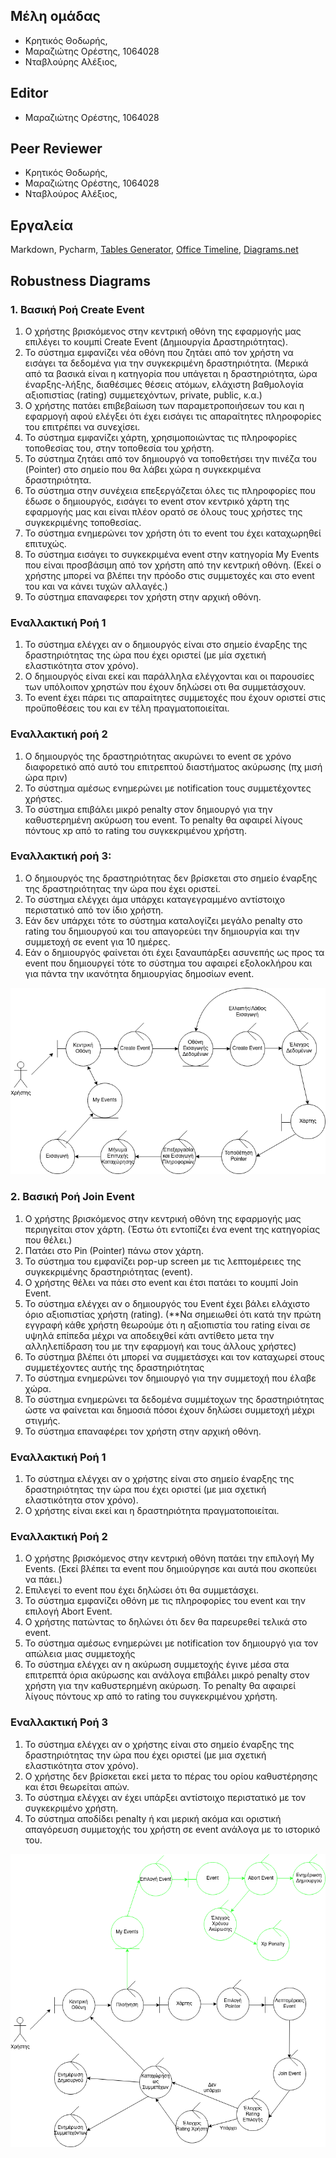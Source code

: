## Μέλη ομάδας
+ Κρητικός Θοδωρής,
+ Μαραζιώτης Ορέστης, 1064028
+ Νταβλούρης Αλέξιος, 

## Editor
+ Μαραζιώτης Ορέστης, 1064028

## Peer Reviewer
+ Κρητικός Θοδωρής,
+ Μαραζιώτης Ορέστης, 1064028
+ Νταβλούρος Αλέξιος, 
 
## Εργαλεία
Markdown, Pycharm, [Tables Generator](https://www.tablesgenerator.com/markdown_tables),
[Office Timeline](https://https://www.officetimeline.com/),
[Diagrams.net](https://app.diagrams.net/)


## Robustness Diagrams

### 1. Βασική Ροή Create Event
1. Ο χρήστης βρισκόμενος στην κεντρική οθόνη της εφαρμογής μας επιλέγει 
το κουμπί Create Event (Δημιουργία Δραστηριότητας).
2. Το σύστημα εμφανίζει νέα οθόνη που ζητάει από τον χρήστη να εισάγει τα δεδομένα 
για την συγκεκριμένη δραστηριότητα. (Μερικά από τα βασικά είναι η κατηγορία που 
υπάγεται η δραστηριότητα, ώρα έναρξης-λήξης, διαθέσιμες θέσεις ατόμων, ελάχιστη 
βαθμολογία αξιοπιστίας (rating) συμμετεχόντων, private, public, κ.α.)
3. Ο χρήστης πατάει επιβεβαίωση των παραμετροποιήσεων του και η εφαρμογή αφού ελέγξει ότι 
έχει εισάγει τις απαραίτητες πληροφορίες του επιτρέπει να συνεχίσει.
4. Το σύστημα εμφανίζει χάρτη, χρησιμοποιώντας τις πληροφορίες τοποθεσίας του, 
στην τοποθεσία του χρήστη.
5. Το σύστημα ζητάει από τον δημιουργό να τοποθετήσει την πινέζα του (Pointer) 
στο σημείο που θα λάβει χώρα η συγκεκριμένα δραστηριότητα.
6. Το σύστημα στην συνέχεια επεξεργάζεται όλες τις πληροφορίες που έδωσε ο δημιουργός, 
εισάγει το event στον κεντρικό χάρτη της εφαρμογής μας και είναι πλέον ορατό σε όλους 
τους χρήστες της συγκεκριμένης τοποθεσίας.
7. Το σύστημα ενημερώνει τον χρήστη ότι το event του έχει καταχωρηθεί επιτυχώς.
8. Το σύστημα εισάγει το συγκεκριμένα event στην κατηγορία My Events που είναι προσβάσιμη
από τον χρήστη από την κεντρική οθόνη. (Εκεί ο χρήστης μπορεί να βλέπει την πρόοδο
στις συμμετοχές και στο event του και να κάνει τυχών αλλαγές.)
9. Το σύστημα επαναφερει τον χρήστη στην αρχική οθόνη.

### Εναλλακτική Ροή 1 
1. Το σύστημα ελέγχει αν ο δημιουργός είναι στο σημείο έναρξης της δραστηριότητας
της ώρα που έχει οριστεί (με μία σχετική ελαστικότητα στον χρόνο).
2. Ο δημιουργός είναι εκεί και παράλληλα ελέγχονται και οι παρουσίες των υπόλοιπον
χρηστών που έχουν δηλώσει οτι θα συμμετάσχουν.
3. Το event έχει πάρει τις απαραίτητες συμμετοχές που έχουν οριστεί στις προϋποθέσεις του
και εν τέλη πραγματοποιείται.

### Εναλλακτική ροή 2
1. Ο δημιουργός της δραστηριότητας ακυρώνει το event σε χρόνο διαφορετικό από αυτό του 
επιτρεπτού διαστήματος ακύρωσης (πχ μισή ώρα πριν)
2. Το σύστημα αμέσως ενημερώνει με notification τους συμμετέχοντες χρήστες.
3. Το σύστημα επιβάλει μικρό penalty στον δημιουργό για την καθυστερημένη ακύρωση του 
event. Το penalty θα αφαιρεί λίγους πόντους xp από το rating του συγκεκριμένου χρήστη.

### Εναλλακτική ροή 3:
1. Ο δημιουργός της δραστηριότητας δεν βρίσκεται στο σημείο έναρξης της δραστηριότητας 
την ώρα που έχει οριστεί.
2. Το σύστημα ελέγχει άμα υπάρχει καταγεγραμμένο αντίστοιχο περιστατικό από τον ίδιο χρήστη.
3. Εάν δεν υπάρχει τότε το σύστημα καταλογίζει μεγάλο penalty στο rating του δημιουργού και
του απαγορεύει την δημιουργία και την συμμετοχή σε event για 10 ημέρες.
4. Εάν ο δημιουργός φαίνεται ότι έχει ξαναυπάρξει ασυνεπής ως προς τα event που δημιουργεί 
τότε το σύστημα του αφαιρεί εξολοκλήρου και για πάντα την ικανότητα δημιουργίας δημοσίων event.

![](/images/robust_1.png)

### 2. Βασική Ροή Join Event
1. Ο χρήστης βρισκόμενος στην κεντρική οθόνη της εφαρμογής μας περιηγείται στον χάρτη.
(Έστω ότι εντοπίζει ένα event της κατηγορίας που θέλει.)
2. Πατάει στο Pin (Pointer) πάνω στον χάρτη.
3. Το σύστημα του εμφανίζει pop-up screen με τις λεπτομέρειες της συγκεκριμένης 
δραστηριότητας (event).
4. Ο χρήστης θέλει να πάει στο event και έτσι πατάει το κουμπί Join Event.
5. To σύστημα ελέγχει αν ο δημιουργός του Event έχει βάλει ελάχιστο όριο αξιοπιστίας χρήστη 
(rating). (**Να σημειωθεί ότι κατά την πρώτη εγγραφή κάθε χρήστη θεωρούμε ότι η αξιοπιστία του 
rating είναι σε υψηλά επίπεδα μέχρι να αποδειχθεί κάτι αντίθετο μετα την αλληλεπίδραση του με 
την εφαρμογή και τους άλλους χρήστες)
6. Το σύστημα βλέπει ότι μπορεί να συμμετάσχει και τον καταχωρεί στους συμμετέχοντες αυτής
της δραστηριότητας
7. Το σύστημα ενημερώνει τον δημιουργό για την συμμετοχή που έλαβε χώρα.
8. Το σύστημα ενημερώνει τα δεδομένα συμμέτοχων της δραστηριότητας ώστε να φαίνεται και 
δημοσιά πόσοι έχουν δηλώσει συμμετοχή μέχρι στιγμής.
9. Το σύστημα επαναφέρει τον χρήστη στην αρχική οθόνη.

### Εναλλακτική Ροή 1 
1. Το σύστημα ελέγχει αν ο χρήστης είναι στο σημείο έναρξης της δραστηριότητας την ώρα που 
έχει οριστεί (με μια σχετική ελαστικότητα στον χρόνο).
2. O χρήστης είναι εκεί και η δραστηριότητα πραγματοποιείται.

### Εναλλακτική Ροή 2
1. Ο χρήστης βρισκόμενος στην κεντρική οθόνη πατάει την επιλογή My Events. (Εκεί βλέπει
τα event που δημιούργησε και αυτά που σκοπεύει να πάει.)
2. Επιλεγεί το event που έχει δηλώσει ότι θα συμμετάσχει.
3. Το σύστημα εμφανίζει οθόνη με τις πληροφορίες του event και την επιλογή Abort Event.
4. Ο χρήστης πατώντας το δηλώνει ότι δεν θα παρευρεθεί τελικά στο event. 
5. Το σύστημα αμέσως ενημερώνει με notification τον δημιουργό για τον απώλεια μιας συμμετοχής
6. Το σύστημα ελέγχει αν η ακύρωση συμμετοχής έγινε μέσα στα επιτρεπτά όρια ακύρωσης και ανάλογα 
επιβάλει μικρό penalty στον χρήστη για την καθυστερημένη ακύρωση. Το penalty θα αφαιρεί λίγους 
πόντους xp από το rating του συγκεκριμένου χρήστη.

### Εναλλακτική Ροή 3
1. Το σύστημα ελέγχει αν ο χρήστης είναι στο σημείο έναρξης της δραστηριότητας την ώρα 
που έχει οριστεί (με μια σχετική ελαστικότητα στον χρόνο).
2. O χρήστης δεν βρίσκεται εκεί μετα το πέρας του ορίου καθυστέρησης και έτσι θεωρείται απών.
3. Το σύστημα ελέγχει αν έχει υπάρξει αντίστοιχο περιστατικό με τον συγκεκριμένο χρήστη.
4. Το σύστημα αποδίδει penalty ή και μερική ακόμα και οριστική απαγόρευση συμμετοχής του χρήστη 
σε event ανάλογα με το ιστορικό του.

![](/images/2.drawio.png)
